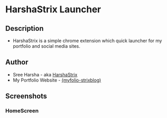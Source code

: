 # HarshaStrix Launcher
## Description
* HarshaStrix is a simple chrome extension which quick launcher for my portfolio and social media sites.

## Author
* Sree Harsha - aka [HarshaStrix][website]
* My Portfolio Website - [(myfolio-strixblog)][website]

[website]: https://myfolio-strixblog.web.app/

## Screenshots
### HomeScreen
